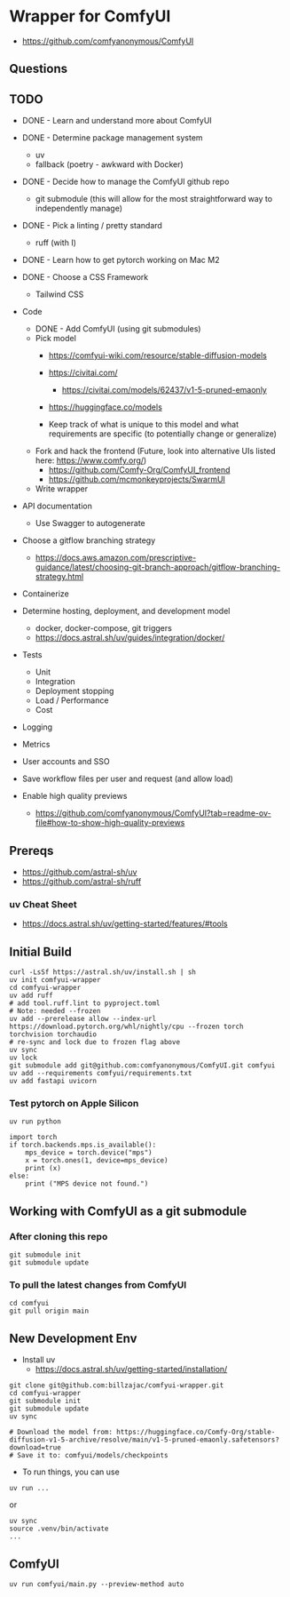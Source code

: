 # Wrapper for ComfyUI

* https://github.com/comfyanonymous/ComfyUI

## Questions


## TODO

* DONE - Learn and understand more about ComfyUI
* DONE - Determine package management system
    * uv
    * fallback (poetry - awkward with Docker)
* DONE - Decide how to manage the ComfyUI github repo
    * git submodule (this will allow for the most straightforward way to independently manage)
* DONE - Pick a linting / pretty standard
    * ruff (with I)
* DONE - Learn how to get pytorch working on Mac M2
* DONE - Choose a CSS Framework
    * Tailwind CSS
* Code
    * DONE - Add ComfyUI (using git submodules)
    * Pick model
        * https://comfyui-wiki.com/resource/stable-diffusion-models
        * https://civitai.com/
            * https://civitai.com/models/62437/v1-5-pruned-emaonly
        * https://huggingface.co/models

        * Keep track of what is unique to this model and what requirements are specific (to potentially change or generalize)
    * Fork and hack the frontend (Future, look into alternative UIs listed here: https://www.comfy.org/)
        * https://github.com/Comfy-Org/ComfyUI_frontend
        * https://github.com/mcmonkeyprojects/SwarmUI
    * Write wrapper


* API documentation
    * Use Swagger to autogenerate
* Choose a gitflow branching strategy
    * https://docs.aws.amazon.com/prescriptive-guidance/latest/choosing-git-branch-approach/gitflow-branching-strategy.html
* Containerize
* Determine hosting, deployment, and development model
    * docker, docker-compose, git triggers
    * https://docs.astral.sh/uv/guides/integration/docker/
* Tests
    * Unit
    * Integration
    * Deployment stopping
    * Load / Performance
    * Cost
* Logging
* Metrics
* User accounts and SSO
* Save workflow files per user and request (and allow load)
* Enable high quality previews
    * https://github.com/comfyanonymous/ComfyUI?tab=readme-ov-file#how-to-show-high-quality-previews


## Prereqs

* https://github.com/astral-sh/uv
* https://github.com/astral-sh/ruff

### uv Cheat Sheet

* https://docs.astral.sh/uv/getting-started/features/#tools


## Initial Build

```
curl -LsSf https://astral.sh/uv/install.sh | sh
uv init comfyui-wrapper
cd comfyui-wrapper
uv add ruff
# add tool.ruff.lint to pyproject.toml
# Note: needed --frozen
uv add --prerelease allow --index-url https://download.pytorch.org/whl/nightly/cpu --frozen torch torchvision torchaudio
# re-sync and lock due to frozen flag above
uv sync
uv lock
git submodule add git@github.com:comfyanonymous/ComfyUI.git comfyui
uv add --requirements comfyui/requirements.txt
uv add fastapi uvicorn
```

### Test pytorch on Apple Silicon

```
uv run python

import torch
if torch.backends.mps.is_available():
    mps_device = torch.device("mps")
    x = torch.ones(1, device=mps_device)
    print (x)
else:
    print ("MPS device not found.")
```

## Working with ComfyUI as a git submodule

### After cloning this repo

```
git submodule init
git submodule update
```

### To pull the latest changes from ComfyUI

```
cd comfyui
git pull origin main
```

## New Development Env

* Install uv
    * https://docs.astral.sh/uv/getting-started/installation/

```
git clone git@github.com:billzajac/comfyui-wrapper.git
cd comfyui-wrapper
git submodule init
git submodule update
uv sync

# Download the model from: https://huggingface.co/Comfy-Org/stable-diffusion-v1-5-archive/resolve/main/v1-5-pruned-emaonly.safetensors?download=true
# Save it to: comfyui/models/checkpoints
```

* To run things, you can use

```
uv run ...
```

or 

```
uv sync
source .venv/bin/activate
...
```


## ComfyUI

```
uv run comfyui/main.py --preview-method auto
```

